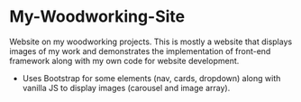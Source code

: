 # My-Woodworking-Site
Website on my woodworking projects. This is mostly a website that displays images of my work and demonstrates the implementation of front-end framework along with my own code for website development.

* Uses Bootstrap for some elements (nav, cards, dropdown) along with vanilla JS to display images (carousel and image array). 
